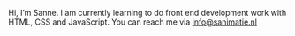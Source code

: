 Hi, I’m Sanne. I am currently learning to do front end development work with HTML, CSS and JavaScript.
You can reach me via info@sanimatie.nl
